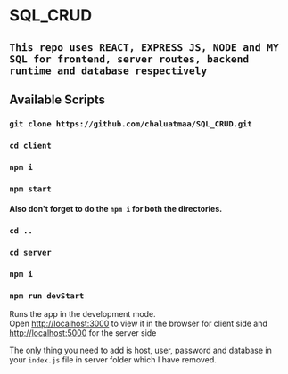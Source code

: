 # SQL_CRUD
## `This repo uses REACT, EXPRESS JS, NODE and MY SQL for frontend, server routes, backend runtime and database respectively`


## Available Scripts


### `git clone https://github.com/chaluatmaa/SQL_CRUD.git`

### `cd client`

### `npm i`

### `npm start`


#### Also don't forget to do the `npm i` for both the directories.

### `cd ..`

### `cd server`

### `npm i`

### `npm run devStart`

Runs the app in the development mode.\
Open [http://localhost:3000](http://localhost:3000) to view it in the browser for client side and [http://localhost:5000](http://localhost:5000) for the server side

The only thing you need to add is host, user, password and database in your `index.js` file in server folder which I have removed.

